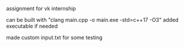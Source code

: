 assignment for vk internship

can be built with "clang main.cpp -o main.exe -std=c++17 -O3"
added executable if needed

made custom input.txt for some testing
